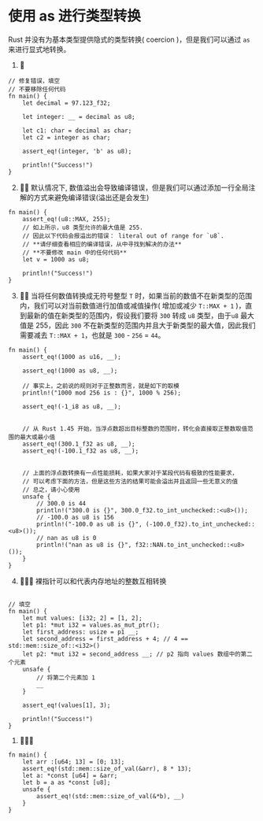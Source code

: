 # 使用 as 进行类型转换
Rust 并没有为基本类型提供隐式的类型转换( coercion )，但是我们可以通过 `as` 来进行显式地转换。

1. 🌟
```rust,editable
// 修复错误，填空
// 不要移除任何代码
fn main() {
    let decimal = 97.123_f32;

    let integer: __ = decimal as u8;

    let c1: char = decimal as char;
    let c2 = integer as char;

    assert_eq!(integer, 'b' as u8);

    println!("Success!")
}
```

2. 🌟🌟 默认情况下, 数值溢出会导致编译错误，但是我们可以通过添加一行全局注解的方式来避免编译错误(溢出还是会发生)
```rust,editable
fn main() {
    assert_eq!(u8::MAX, 255);
    // 如上所示，u8 类型允许的最大值是 255.
    // 因此以下代码会报溢出的错误： literal out of range for `u8`.
    // **请仔细查看相应的编译错误，从中寻找到解决的办法**
    // **不要修改 main 中的任何代码**
    let v = 1000 as u8;

    println!("Success!")
}
```

3. 🌟🌟  当将任何数值转换成无符号整型 `T` 时，如果当前的数值不在新类型的范围内，我们可以对当前数值进行加值或减值操作( 增加或减少 `T::MAX + 1` )，直到最新的值在新类型的范围内，假设我们要将 `300` 转成 `u8` 类型，由于`u8` 最大值是 255，因此 `300` 不在新类型的范围内并且大于新类型的最大值，因此我们需要减去 `T::MAX + 1`，也就是 `300` - `256` = `44`。

```rust,editable
fn main() {
    assert_eq!(1000 as u16, __);

    assert_eq!(1000 as u8, __);

    // 事实上，之前说的规则对于正整数而言，就是如下的取模
    println!("1000 mod 256 is : {}", 1000 % 256);

    assert_eq!(-1_i8 as u8, __);
    

    // 从 Rust 1.45 开始，当浮点数超出目标整数的范围时，转化会直接取正整数取值范围的最大或最小值
    assert_eq!(300.1_f32 as u8, __);
    assert_eq!(-100.1_f32 as u8, __);
    

    // 上面的浮点数转换有一点性能损耗，如果大家对于某段代码有极致的性能要求，
    // 可以考虑下面的方法，但是这些方法的结果可能会溢出并且返回一些无意义的值
    // 总之，请小心使用
    unsafe {
        // 300.0 is 44
        println!("300.0 is {}", 300.0_f32.to_int_unchecked::<u8>());
        // -100.0 as u8 is 156
        println!("-100.0 as u8 is {}", (-100.0_f32).to_int_unchecked::<u8>());
        // nan as u8 is 0
        println!("nan as u8 is {}", f32::NAN.to_int_unchecked::<u8>());
    }
}
```

4. 🌟🌟🌟 裸指针可以和代表内存地址的整数互相转换
```rust,editable

// 填空
fn main() {
    let mut values: [i32; 2] = [1, 2];
    let p1: *mut i32 = values.as_mut_ptr();
    let first_address: usize = p1 __; 
    let second_address = first_address + 4; // 4 == std::mem::size_of::<i32>()
    let p2: *mut i32 = second_address __; // p2 指向 values 数组中的第二个元素
    unsafe {
        // 将第二个元素加 1
        __
    }
    
    assert_eq!(values[1], 3);

    println!("Success!")
}
```


1. 🌟🌟🌟 
```rust,editable
fn main() {
    let arr :[u64; 13] = [0; 13];
    assert_eq!(std::mem::size_of_val(&arr), 8 * 13);
    let a: *const [u64] = &arr;
    let b = a as *const [u8];
    unsafe {
        assert_eq!(std::mem::size_of_val(&*b), __)
    }
}
```
